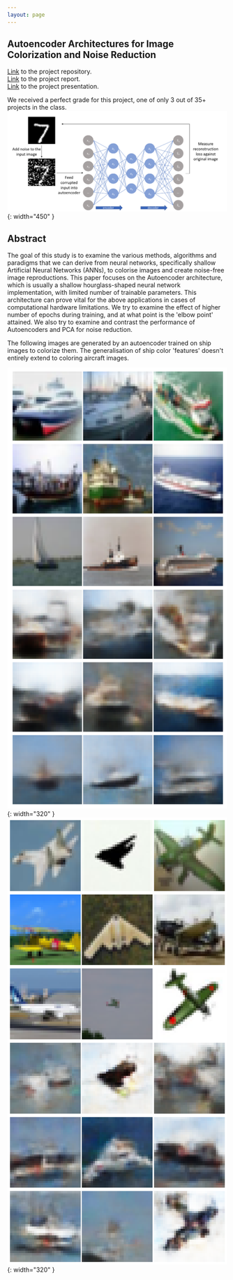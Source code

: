 ```yaml
---
layout: page
---
```

<h2><b>Autoencoder Architectures for Image Colorization and Noise Reduction</b></h2>

[Link](https://github.com/patel-shivam/Autoencoders) to the project repository.   
[Link](/files/DS303_report.pdf) to the project report.   
[Link](/files/DS303_presentation.pdf) to the project presentation. 

We received a perfect grade for this project, one of only 3 out of 35+ projects in the class.   
![Autoencoders](/images/ds303_images/autoencoder_pic.png){: width="450" }

 **Abstract**
-------------------------------------------------------------------

The goal of this study is to examine the various
methods, algorithms and paradigms that we can derive
from neural networks, specifically shallow Artificial Neural
Networks (ANNs), to colorise images and create noise-free
image reproductions. This paper focuses on the Autoencoder
architecture, which is usually a shallow hourglass-shaped neural
network implementation, with limited number of trainable
parameters. This architecture can prove vital for the above
applications in cases of computational hardware limitations. We
try to examine the effect of higher number of epochs during
training, and at what point is the 'elbow point' attained. We also
try to examine and contrast the performance of Autoencoders
and PCA for noise reduction.  

The following images are generated by an autoencoder trained on ship images to colorize them. The generalisation of ship color 'features' doesn't entirely extend to coloring aircraft images.

![Autoencoders](/images/ds303_images/autoencoder_ships.png){: width="320" }
![Autoencoders](/images/ds303_images/autoencoder_planes.png){: width="320" }
